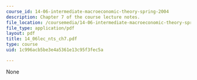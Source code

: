 ```yaml
---
course_id: 14-06-intermediate-macroeconomic-theory-spring-2004
description: Chapter 7 of the course lecture notes.
file_location: /coursemedia/14-06-intermediate-macroeconomic-theory-spring-2004/1c996acb5be3e4a5361e13c95f3fec5a_14_06lec_nts_ch7.pdf
file_type: application/pdf
layout: pdf
title: 14_06lec_nts_ch7.pdf
type: course
uid: 1c996acb5be3e4a5361e13c95f3fec5a

---
```

None